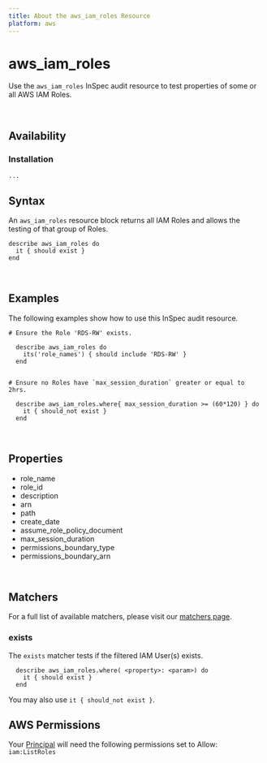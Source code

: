 ```yaml
---
title: About the aws_iam_roles Resource
platform: aws
---
```


# aws\_iam\_roles

Use the `aws_iam_roles` InSpec audit resource to test properties of some or all AWS IAM Roles.


<br>

## Availability

### Installation

    ...


## Syntax

An `aws_iam_roles` resource block returns all IAM Roles and allows the testing of that group of Roles.

    describe aws_iam_roles do
      it { should exist }
    end

<br>

## Examples

The following examples show how to use this InSpec audit resource.


    # Ensure the Role 'RDS-RW' exists.
      
      describe aws_iam_roles do
        its('role_names') { should include 'RDS-RW' }
      end
      
      
    # Ensure no Roles have `max_session_duration` greater or equal to 2hrs.
      
      describe aws_iam_roles.where{ max_session_duration >= (60*120) } do
        it { should_not exist }
      end
      
<br>

## Properties

* role_name 
* role_id 
* description 
* arn 
* path 
* create_date
* assume_role_policy_document 
* max_session_duration
* permissions_boundary_type 
* permissions_boundary_arn

<br>

## Matchers

For a full list of available matchers, please visit our [matchers page](https://www.inspec.io/docs/reference/matchers/).

### exists

The `exists` matcher tests if the filtered IAM User(s) exists.

      describe aws_iam_roles.where( <property>: <param>) do
        it { should exist }
      end
You may also use `it { should_not exist }`.
    
## AWS Permissions

Your [Principal](https://docs.aws.amazon.com/IAM/latest/UserGuide/intro-structure.html#intro-structure-principal) will need the following permissions set to Allow: 
`iam:ListRoles` 
